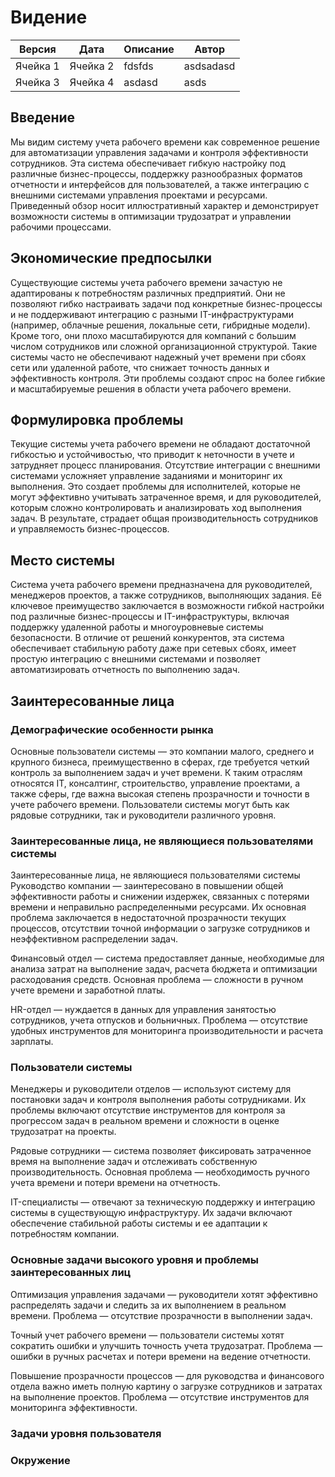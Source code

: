 # Видение
|    Версия     | Дата | Описание | Автор |
| ----------- | ----------- | ----------- | ----------- | 
| Ячейка 1    | Ячейка 2   | fdsfds       | asdsadasd   |
| Ячейка 3    | Ячейка 4   | asdasd       |  asds       |
## Введение
Мы видим систему учета рабочего времени как современное решение для автоматизации управления задачами и контроля эффективности сотрудников. Эта система обеспечивает гибкую настройку под различные бизнес-процессы, поддержку разнообразных форматов отчетности и интерфейсов для пользователей, а также интеграцию с внешними системами управления проектами и ресурсами. Приведенный обзор носит иллюстративный характер и демонстрирует возможности системы в оптимизации трудозатрат и управлении рабочими процессами.
## Экономические предпосылки
Существующие системы учета рабочего времени зачастую не адаптированы к потребностям различных предприятий. Они не позволяют гибко настраивать задачи под конкретные бизнес-процессы и не поддерживают интеграцию с разными IT-инфраструктурами (например, облачные решения, локальные сети, гибридные модели). Кроме того, они плохо масштабируются для компаний с большим числом сотрудников или сложной организационной структурой. Такие системы часто не обеспечивают надежный учет времени при сбоях сети или удаленной работе, что снижает точность данных и эффективность контроля. Эти проблемы создают спрос на более гибкие и масштабируемые решения в области учета рабочего времени.

## Формулировка проблемы
Текущие системы учета рабочего времени не обладают достаточной гибкостью и устойчивостью, что приводит к неточности в учете и затрудняет процесс планирования. Отсутствие интеграции с внешними системами усложняет управление заданиями и мониторинг их выполнения. Это создает проблемы для исполнителей, которые не могут эффективно учитывать затраченное время, и для руководителей, которым сложно контролировать и анализировать ход выполнения задач. В результате, страдает общая производительность сотрудников и управляемость бизнес-процессов.

## Место системы
Система учета рабочего времени предназначена для руководителей, менеджеров проектов, а также сотрудников, выполняющих задания. Её ключевое преимущество заключается в возможности гибкой настройки под различные бизнес-процессы и IT-инфраструктуры, включая поддержку удаленной работы и многоуровневые системы безопасности. В отличие от решений конкурентов, эта система обеспечивает стабильную работу даже при сетевых сбоях, имеет простую интеграцию с внешними системами и позволяет автоматизировать отчетность по выполнению задач.

## Заинтересованные лица
### Демографические особенности рынка
Основные пользователи системы — это компании малого, среднего и крупного бизнеса, преимущественно в сферах, где требуется четкий контроль за выполнением задач и учет времени. К таким отраслям относятся IT, консалтинг, строительство, управление проектами, а также сферы, где важна высокая степень прозрачности и точности в учете рабочего времени. Пользователи системы могут быть как рядовые сотрудники, так и руководители различного уровня.
### Заинтересованные лица, не являющиеся пользователями системы
Заинтересованные лица, не являющиеся пользователями системы
  Руководство компании — заинтересовано в повышении общей эффективности работы и снижении издержек, связанных с потерями времени и неправильно распределенными ресурсами. Их основная проблема заключается в недостаточной прозрачности текущих процессов, отсутствии точной информации о загрузке сотрудников и неэффективном распределении задач.

  Финансовый отдел — система предоставляет данные, необходимые для анализа затрат на выполнение задач, расчета бюджета и оптимизации расходования средств. Основная проблема — сложности в ручном учете времени и заработной платы.

  HR-отдел — нуждается в данных для управления занятостью сотрудников, учета отпусков и больничных. Проблема — отсутствие удобных инструментов для мониторинга производительности и расчета зарплаты.
### Пользователи системы
  Менеджеры и руководители отделов — используют систему для постановки задач и контроля выполнения работы сотрудниками. Их проблемы включают отсутствие инструментов для контроля за прогрессом задач в реальном времени и сложности в оценке трудозатрат на проекты.

  Рядовые сотрудники — система позволяет фиксировать затраченное время на выполнение задач и отслеживать собственную производительность. Основная проблема — необходимость ручного учета времени и потери времени на отчетность.

  IT-специалисты — отвечают за техническую поддержку и интеграцию системы в существующую инфраструктуру. Их задачи включают обеспечение стабильной работы системы и ее адаптации к потребностям компании.
### Основные задачи высокого уровня и проблемы заинтересованных лиц
  Оптимизация управления задачами — руководители хотят эффективно распределять задачи и следить за их выполнением в реальном времени. Проблема — отсутствие прозрачности в выполнении задач.

  Точный учет рабочего времени — пользователи системы хотят сократить ошибки и улучшить точность учета трудозатрат. Проблема — ошибки в ручных расчетах и потери времени на ведение отчетности.

  Повышение прозрачности процессов — для руководства и финансового отдела важно иметь полную картину о загрузке сотрудников и затратах на выполнение проектов. Проблема — отсутствие инструментов для мониторинга эффективности.
### Задачи уровня пользователя
### Окружение




